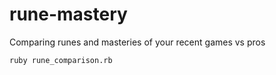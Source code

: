 # rune-mastery
Comparing runes and masteries of your recent games vs pros

```bash
ruby rune_comparison.rb
```
